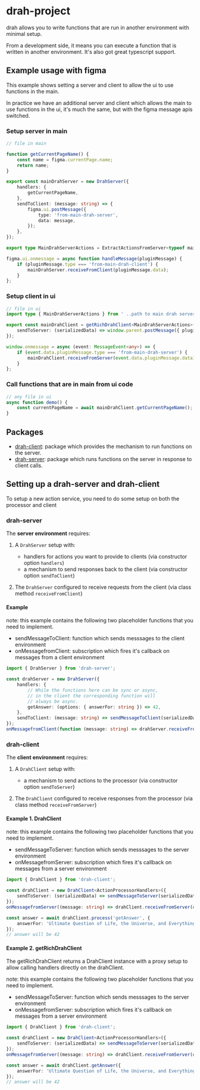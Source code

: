 # drah-project

drah allows you to write functions that are run in another environment with minimal setup.

From a development side, it means you can execute a function that is written in another environment. It's also got great typescript support.

## Example usage with figma

This example shows setting a server and client to allow the ui to use functions in the main.

In practice we have an additional server and client which allows the main to use functions in the ui, it's much the same, but with the figma message apis switched.

### Setup server in main

```ts
// file in main

function getCurrentPageName() {
    const name = figma.currentPage.name;
    return name;
}

export const mainDrahServer = new DrahServer({
    handlers: {
        getCurrentPageName,
    },
    sendToClient: (message: string) => {
        figma.ui.postMessage({
            type: 'from-main-drah-server',
            data: message,
        });
    },
});

export type MainDrahServerActions = ExtractActionsFromServer<typeof mainDrahServer>;

figma.ui.onmessage = async function handleMessage(pluginMessage) {
    if (pluginMessage.type === 'from-main-drah-client') {
        mainDrahServer.receiveFromClient(pluginMessage.data);
    }
};
```

### Setup client in ui

```ts
// file in ui
import type { MainDrahServerActions } from ' ..path to main drah server.. '

export const mainDrahClient = getRichDrahClient<MainDrahServerActions>({
    sendToServer: (serializedData) => window.parent.postMessage({ pluginMessage: { type: 'from-main-drah-client', data: serializedData } }, '*'),
});

window.onmessage = async (event: MessageEvent<any>) => {
    if (event.data.pluginMessage.type === 'from-main-drah-server') {
        mainDrahClient.receiveFromServer(event.data.pluginMessage.data);
    }
};
```

### Call functions that are in main from ui code

```ts
// any file in ui
async function demo() {
    const currentPageName = await mainDrahClient.getCurrentPageName();
}
```

## Packages

-   [drah-client](#drah-client): package which provides the mechanism to run functions on the server.
-   [drah-server](#drah-server): package which runs functions on the server in response to client calls.

## Setting up a drah-server and drah-client

To setup a new action service, you need to do some setup on both the processor and client

### drah-server

The **server environment** requires:

1. A `DrahServer` setup with:

    - handlers for actions you want to provide to clients (via constructor option `handlers`)
    - a mechanism to send responses back to the client (via constructor option `sendToClient`)

2. The `DrahServer` configured to receive requests from the client (via class method `receiveFromClient`)

#### Example

note: this example contains the following two placeholder functions that you need to implement.

-   sendMessageToClient: function which sends messsages to the client environment
-   onMessagefromClient: subscription which fires it's callback on messages from a client environment

```ts
import { DrahServer } from 'drah-server';

const drahServer = new DrahServer({
    handlers: {
        // While the functions here can be sync or async,
        // in the client the corresponding function will
        // always be async.
        getAnswer: (options: { answerFor: string }) => 42,
    },
    sendToClient: (message: string) => sendMessageToClient(serializedData),
});
onMessagefromClient(function (message: string) => drahServer.receiveFromClient(message));
```

### drah-client

The **client environment** requires:

1. A `DrahClient` setup with:

    - a mechanism to send actions to the processor (via constructor option `sendToServer`)

2. The `DrahClient` configured to receive responses from the processor (via class method `receiveFromServer`)

#### Example 1. DrahClient

note: this example contains the following two placeholder functions that you need to implement.

-   sendMessageToServer: function which sends messsages to the server environment
-   onMessagefromServer: subscription which fires it's callback on messages from a server environment

```ts
import { DrahClient } from 'drah-client';

const drahClient = new DrahClient<ActionProcessorHandlers>({
    sendToServer: (serializedData) => sendMessageToServer(serializedData),
});
onMessagefromServer((message: string) => drahClient.receiveFromServer(event.data));

const answer = await drahClient.process('getAnswer', {
    answerFor: 'Ultimate Question of Life, the Universe, and Everything',
});
// answer will be 42
```

#### Example 2. getRichDrahClient

The getRichDrahClient returns a DrahClient instance with a proxy setup to allow calling handlers
directly on the drahClient.

note: this example contains the following two placeholder functions that you need to implement.

-   sendMessageToServer: function which sends messsages to the server environment
-   onMessagefromServer: subscription which fires it's callback on messages from a server environment

```ts
import { DrahClient } from 'drah-client';

const drahClient = new DrahClient<ActionProcessorHandlers>({
    sendToServer: (serializedData) => sendMessageToServer(serializedData),
});
onMessagefromServer((message: string) => drahClient.receiveFromServer(event.data));

const answer = await drahClient.getAnswer({
    answerFor: 'Ultimate Question of Life, the Universe, and Everything',
});
// answer will be 42
```
